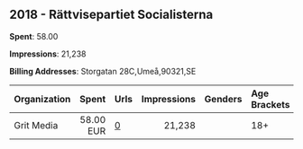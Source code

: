 ## 2018 - Rättvisepartiet Socialisterna 
**Spent**: 58.00

**Impressions**: 21,238

**Billing Addresses**: Storgatan 28C,Umeå,90321,SE

|Organization|Spent|Urls|Impressions|Genders|Age Brackets|Country Codes|
|:---|---:|:---|---:|:---|:---|:---|
|Grit Media|58.00 EUR|[0](https://www.snap.com/political-ads/asset/8d496da75c2471061a8a9280b32c5629810963dd43f7d2bbf8c193d23ad1de29?mediaType=jpg)|21,238||18+|sweden|
